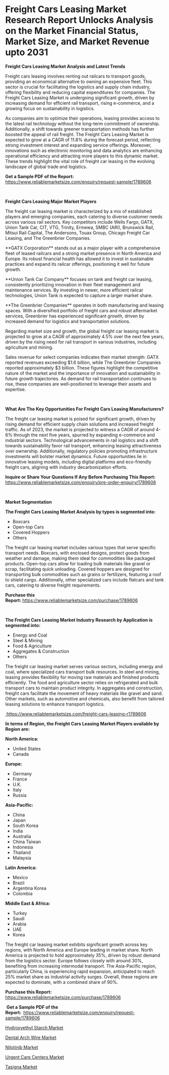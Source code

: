 <p><h1>Freight Cars Leasing Market Research Report Unlocks Analysis on the Market Financial Status, Market Size, and Market Revenue upto 2031</h1></p><p><strong>Freight Cars Leasing Market Analysis and Latest Trends</strong></p>
<p><p>Freight cars leasing involves renting out railcars to transport goods, providing an economical alternative to owning an expensive fleet. This sector is crucial for facilitating the logistics and supply chain industry, offering flexibility and reducing capital expenditures for companies. The Freight Cars Leasing Market is undergoing significant growth, driven by increasing demand for efficient rail transport, rising e-commerce, and a growing focus on sustainability in logistics. </p><p>As companies aim to optimize their operations, leasing provides access to the latest rail technology without the long-term commitment of ownership. Additionally, a shift towards greener transportation methods has further boosted the appeal of rail freight. The Freight Cars Leasing Market is expected to grow at a CAGR of 11.8% during the forecast period, reflecting strong investment interest and expanding service offerings. Moreover, innovations such as electronic monitoring and data analytics are enhancing operational efficiency and attracting more players to this dynamic market. These trends highlight the vital role of freight car leasing in the evolving landscape of global trade and logistics.</p></p>
<p><strong>Get a Sample PDF of the Report:&nbsp;</strong> <a href="https://www.reliablemarketsize.com/enquiry/request-sample/1789606?utm_campaign=1879&utm_medium=2&utm_source=Github&utm_content=ia&utm_term=20122024&utm_id=freight-cars-leasing">https://www.reliablemarketsize.com/enquiry/request-sample/1789606</a></p>
<p>&nbsp;</p>
<p><strong>Freight Cars Leasing Major Market Players</strong></p>
<p><p>The freight car leasing market is characterized by a mix of established players and emerging companies, each catering to diverse customer needs across various rail sectors. Key competitors include Wells Fargo, GATX, Union Tank Car, CIT, VTG, Trinity, Ermewa, SMBC (ARI), Brunswick Rail, Mitsui Rail Capital, The Andersons, Touax Group, Chicago Freight Car Leasing, and The Greenbrier Companies.</p><p>**GATX Corporation** stands out as a major player with a comprehensive fleet of leased railcars and a strong market presence in North America and Europe. Its robust financial health has allowed it to invest in sustainable practices and expand its railcar offerings, positioning it well for future growth.</p><p>**Union Tank Car Company** focuses on tank and freight car leasing, consistently prioritizing innovation in their fleet management and maintenance services. By investing in newer, more efficient railcar technologies, Union Tank is expected to capture a larger market share.</p><p>**The Greenbrier Companies** operates in both manufacturing and leasing spaces. With a diversified portfolio of freight cars and robust aftermarket services, Greenbrier has experienced significant growth, driven by increased demand for logistics and transportation solutions.</p><p>Regarding market size and growth, the global freight car leasing market is projected to grow at a CAGR of approximately 4.5% over the next few years, driven by the rising need for rail transport in various industries, including agriculture and mining.</p><p>Sales revenue for select companies indicates their market strength: GATX reported revenues exceeding $1.6 billion, while The Greenbrier Companies reported approximately $3 billion. These figures highlight the competitive nature of the market and the importance of innovation and sustainability in future growth trajectories. As demand for rail transportation continues to rise, these companies are well-positioned to leverage their assets and expertise.</p></p>
<p>&nbsp;</p>
<p><strong>What Are The Key Opportunities For Freight Cars Leasing Manufacturers?</strong></p>
<p><p>The freight car leasing market is poised for significant growth, driven by rising demand for efficient supply chain solutions and increased freight traffic. As of 2023, the market is projected to witness a CAGR of around 4-6% through the next five years, spurred by expanding e-commerce and industrial sectors. Technological advancements in rail logistics and a shift towards sustainability favor rail transport, enhancing leasing attractiveness over ownership. Additionally, regulatory policies promoting infrastructure investments will bolster market dynamics. Future opportunities lie in innovative leasing models, including digital platforms and eco-friendly freight cars, aligning with industry decarbonization efforts.</p></p>
<p><strong>Inquire or Share Your Questions If Any Before Purchasing This Report:</strong> <a href="https://www.reliablemarketsize.com/enquiry/pre-order-enquiry/1789606?utm_campaign=1879&utm_medium=2&utm_source=Github&utm_content=ia&utm_term=20122024&utm_id=freight-cars-leasing">https://www.reliablemarketsize.com/enquiry/pre-order-enquiry/1789606</a></p>
<p>&nbsp;</p>
<p><strong>Market Segmentation</strong></p>
<p><strong>The Freight Cars Leasing Market Analysis by types is segmented into:</strong></p>
<p><ul><li>Boxcars</li><li>Open-top Cars</li><li>Covered Hoppers</li><li>Others</li></ul></p>
<p><p>The freight car leasing market includes various types that serve specific transport needs. Boxcars, with enclosed designs, protect goods from weather and damage, making them ideal for commodities like packaged products. Open-top cars allow for loading bulk materials like gravel or scrap, facilitating quick unloading. Covered hoppers are designed for transporting bulk commodities such as grains or fertilizers, featuring a roof to shield cargo. Additionally, other specialized cars include flatcars and tank cars, catering to diverse freight requirements.</p></p>
<p><strong>Purchase this Report:&nbsp;</strong><a href="https://www.reliablemarketsize.com/purchase/1789606?utm_campaign=1879&utm_medium=2&utm_source=Github&utm_content=ia&utm_term=20122024&utm_id=freight-cars-leasing">https://www.reliablemarketsize.com/purchase/1789606</a></p>
<p>&nbsp;</p>
<p><strong>The Freight Cars Leasing Market Industry Research by Application is segmented into:</strong></p>
<p><ul><li>Energy and Coal</li><li>Steel & Mining</li><li>Food & Agriculture</li><li>Aggregates & Construction</li><li>Others</li></ul></p>
<p><p>The freight car leasing market serves various sectors, including energy and coal, where specialized cars transport bulk resources. In steel and mining, leasing provides flexibility for moving raw materials and finished products efficiently. The food and agriculture sector relies on refrigerated and bulk transport cars to maintain product integrity. In aggregates and construction, freight cars facilitate the movement of heavy materials like gravel and sand. Other markets, such as automotive and chemicals, also benefit from tailored leasing solutions to enhance transport logistics.</p></p>
<p><a href="https://www.reliablemarketsize.com/freight-cars-leasing-r1789606?utm_campaign=1879&utm_medium=2&utm_source=Github&utm_content=ia&utm_term=20122024&utm_id=freight-cars-leasing">&nbsp;https://www.reliablemarketsize.com/freight-cars-leasing-r1789606</a></p>
<p><strong>In terms of Region, the Freight Cars Leasing Market Players available by Region are:</strong></p>
<p>
    <p> <strong> North America: </strong>
        <ul>
            <li>United States</li>
            <li>Canada</li>
        </ul>
        </p> 
    <p> <strong> Europe: </strong>
        <ul>
            <li>Germany</li>
            <li>France</li>
            <li>U.K.</li>
            <li>Italy</li>
            <li>Russia</li>
        </ul>
        </p> 
    <p> <strong> Asia-Pacific: </strong>
        <ul>
            <li>China</li>
            <li>Japan</li>
            <li>South Korea</li>
            <li>India</li>
            <li>Australia</li>
            <li>China Taiwan</li>
            <li>Indonesia</li>
            <li>Thailand</li>
            <li>Malaysia</li>
        </ul>
        </p> 
    <p> <strong> Latin America: </strong>
        <ul>
            <li>Mexico</li>
            <li>Brazil</li>
            <li>Argentina Korea</li>
            <li>Colombia</li>
        </ul>
        </p> 
    <p> <strong> Middle East & Africa: </strong>
        <ul>
            <li>Turkey</li>
            <li>Saudi</li>
            <li>Arabia</li>
            <li>UAE</li>
            <li>Korea</li>
        </ul>
    </p>
    </p>
<p><p>The freight car leasing market exhibits significant growth across key regions, with North America and Europe leading in market share. North America is projected to hold approximately 35%, driven by robust demand from the logistics sector. Europe follows closely with around 30%, benefiting from increasing intermodal transport. The Asia-Pacific region, particularly China, is experiencing rapid expansion, anticipated to reach 25% market share as industrial activity surges. Overall, these regions are expected to dominate, with a combined share of 90%.</p></p>
<p><strong>Purchase this Report: </strong><a href="https://www.reliablemarketsize.com/purchase/1789606?utm_campaign=1879&utm_medium=2&utm_source=Github&utm_content=ia&utm_term=20122024&utm_id=freight-cars-leasing">https://www.reliablemarketsize.com/purchase/1789606</a></p>
<p>&nbsp;<strong>Get a Sample PDF of the Report:&nbsp;&nbsp;</strong><a href="https://www.reliablemarketsize.com/enquiry/request-sample/1789606?utm_campaign=1879&utm_medium=2&utm_source=Github&utm_content=ia&utm_term=20122024&utm_id=freight-cars-leasing">https://www.reliablemarketsize.com/enquiry/request-sample/1789606</a></p>
<p><strong></strong></p>
<p><p><a href="https://www.linkedin.com/pulse/hydroxyethyl-starch-market-outlook-anticipated-growth-projected-7pnge?utm_campaign=1879&utm_medium=2&utm_source=Github&utm_content=ia&utm_term=20122024&utm_id=freight-cars-leasing">Hydroxyethyl Starch Market</a></p><p><a href="https://www.linkedin.com/pulse/dental-arch-wire-market-size-value-report-growth-potential-ztcye?utm_campaign=1879&utm_medium=2&utm_source=Github&utm_content=ia&utm_term=20122024&utm_id=freight-cars-leasing">Dental Arch Wire Market</a></p><p><a href="https://www.linkedin.com/pulse/comprehensive-review-nilotinib-market-size-revenue-trends-segmentation-6ddie?utm_campaign=1879&utm_medium=2&utm_source=Github&utm_content=ia&utm_term=20122024&utm_id=freight-cars-leasing">Nilotinib Market</a></p><p><a href="https://www.linkedin.com/pulse/urgent-care-centers-market-study-offeringa-thorough-summary-k8wce?utm_campaign=1879&utm_medium=2&utm_source=Github&utm_content=ia&utm_term=20122024&utm_id=freight-cars-leasing">Urgent Care Centers Market</a></p><p><a href="https://www.linkedin.com/pulse/market-growth-tasigna-sector-2024-2031-emerging-trends-jymae?utm_campaign=1879&utm_medium=2&utm_source=Github&utm_content=ia&utm_term=20122024&utm_id=freight-cars-leasing">Tasigna Market</a></p></p>